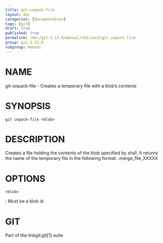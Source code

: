 ```yaml
---
title: git-unpack-file
layout: doc
categories: [documentation]
tags: [git]
draft: true
published: true
permalink: /doc/git-2.13.0/manual/ch1/sec2/git_unpack_file
group: git-2.13.0
subgroup: manual
---
```


NAME
====

git-unpack-file - Creates a temporary file with a blob’s contents

SYNOPSIS
========

    git unpack-file <blob>

DESCRIPTION
===========

Creates a file holding the contents of the blob specified by sha1. It returns the name of the temporary file in the following format: .merge\_file\_XXXXX

OPTIONS
=======

`<blob>`

:   Must be a blob id

GIT
===

Part of the linkgit:git\[1\] suite
